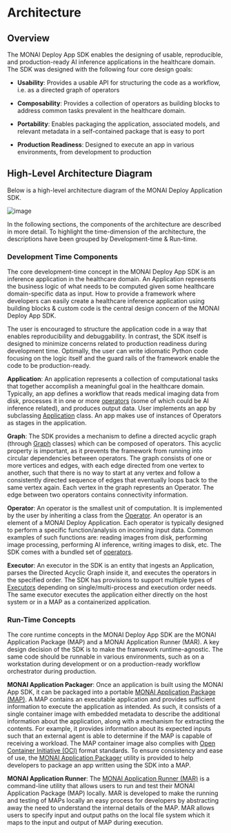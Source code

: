 # Architecture

## Overview

The MONAI Deploy App SDK enables the designing of usable, reproducible, and production-ready AI inference applications in the healthcare domain. The SDK was designed with the following four core design goals:

- **Usability**: Provides a usable API for structuring the code as a workflow, i.e. as a directed graph of operators

- **Composability**: Provides a collection of operators as building blocks to address common tasks prevalent in the healthcare domain.

- **Portability**: Enables packaging the application, associated models, and relevant metadata in a self-contained package that is easy to port

- **Production Readiness**: Designed to execute an app in various environments, from development to production

## High-Level Architecture Diagram

Below is a high-level architecture diagram of the MONAI Deploy Application SDK.

![image](https://user-images.githubusercontent.com/1928522/133837308-034cf542-d83d-4b0b-b668-1999bb7b3e30.png)

In the following sections, the components of the architecture are described in more detail. To highlight the time-dimension of the architecture, the descriptions have been grouped by Development-time & Run-time.

### Development Time Components

The core development-time concept in the MONAI Deploy App SDK is an inference application in the healthcare domain. An Application represents the business logic of what needs to be computed given some healthcare domain-specific data as input. How to provide a framework where developers can easily create a healthcare inference application using building blocks & custom code is the central design concern of the MONAI Deploy App SDK.

The user is encouraged to structure the application code in a way that enables reproducibility and debuggability. In contrast, the SDK itself is designed to minimize concerns related to production readiness during development time. Optimally, the user can write idiomatic Python code focusing on the logic itself and the guard rails of the framework enable the code to be production-ready.

**Application**: An application represents a collection of computational tasks that together accomplish a meaningful goal in the healthcare domain. Typically, an app defines a workflow that reads medical imaging data from disk, processes it in one or more [operators](/modules/_autosummary/monai.deploy.core.Operator) (some of which could be AI inference related), and produces output data. User implements an app by subclassing [Application](/modules/_autosummary/monai.deploy.core.Application) class. An app makes use of instances of Operators as stages in the application.

**Graph**: The SDK provides a mechanism to define a directed acyclic graph (through [Graph](/modules/graphs) classes) which can be composed of operators. This acyclic property is important, as it prevents the framework from running into circular dependencies between operators. The graph consists of one or more vertices and edges, with each edge directed from one vertex to another, such that there is no way to start at any vertex and follow a consistently directed sequence of edges that eventually loops back to the same vertex again. Each vertex in the graph represents an Operator. The edge between two operators contains connectivity information.

**Operator**: An operator is the smallest unit of computation. It is implemented by the user by inheriting a class from the [Operator](/modules/_autosummary/monai.deploy.core.Operator). An operator is an element of a MONAI Deploy Application. Each operator is typically designed to perform a specific function/analysis on incoming input data. Common examples of such functions are: reading images from disk, performing image processing, performing AI inference, writing images to disk, etc. The SDK comes with a bundled set of [operators](/modules/_autosummary/monai.deploy.operators).

**Executor**: An executor in the SDK is an entity that ingests an Application, parses the Directed Acyclic Graph inside it, and executes the operators in the specified order. The SDK has provisions to support multiple types of [Executors](modules/executors) depending on single/multi-process and execution order needs. The same executor executes the application either directly on the host system or in a MAP as a containerized application.

### Run-Time Concepts

The core runtime concepts in the MONAI Deploy App SDK are the MONAI Application Package (MAP) and a MONAI Application Runner (MAR). A key design decision of the SDK is to make the framework runtime-agnostic. The same code should be runnable in various environments, such as on a workstation during development or on a production-ready workflow orchestrator during production.

**MONAI Application Packager**: Once an application is built using the MONAI App SDK, it can be packaged into a portable [MONAI Application Package (MAP)](https://github.com/Project-MONAI/monai-deploy/blob/main/guidelines/monai-application-package.md). A MAP contains an executable application and provides sufficient information to execute the application as intended. As such, it consists of a single container image with embedded metadata to describe the additional information about the application, along with a mechanism for extracting the contents. For example, it provides information about its expected inputs such that an external agent is able to determine if the MAP is capable of receiving a workload. The MAP container image also complies with [Open Container Initiative (OCI)](https://opencontainers.org/) format standards. To ensure consistency and ease of use, the [MONAI Application Packager](/developing_with_sdk/packaging_app) utility is provided to help developers to package an app written using the SDK into a MAP.

**MONAI Application Runner**: The [MONAI Application Runner (MAR)](/developing_with_sdk/executing_packaged_app_locally) is a command-line utility that allows users to run and test their MONAI Application Package (MAP) locally. MAR is developed to make the running and testing of MAPs locally an easy process for developers by abstracting away the need to understand the internal details of the MAP. MAR allows users to specify input and output paths on the local file system which it maps to the input and output of MAP during execution.
